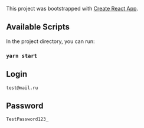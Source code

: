 This project was bootstrapped with [Create React App](https://github.com/facebook/create-react-app).

## Available Scripts

In the project directory, you can run:

### `yarn start`

## Login

`test@mail.ru`

## Password

`TestPassword123_`
